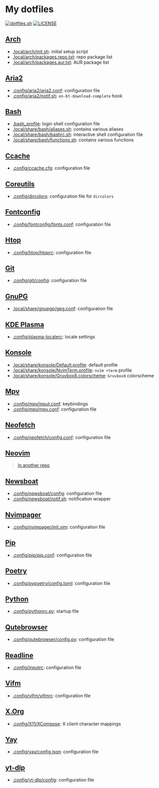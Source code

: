 # My dotfiles

[![dotfiles.sh](https://img.shields.io/badge/manager-dotfiles.sh-green.svg)](https://github.com/eli-schwartz/dotfiles.sh "Dotfiles made easy")
[![LICENSE](https://img.shields.io/badge/license-MIT--0-blue.svg)](LICENSE "MIT No Attribution")

## [Arch](https://www.archlinux.org/)

* [.local/arch/init.sh](.local/arch/init.sh): initial setup script
* [.local/arch/packages.repo.txt](.local/arch/packages.repo.txt): repo package list
* [.local/arch/packages.aur.txt](.local/arch/packages.aur.txt): AUR package list

## [Aria2](https://aria2.github.io/)

* [.config/aria2/aria2.conf](.config/aria2/aria2.conf): configuration file
* [.config/aria2/notif.sh](.config/aria2/notif.sh): `on-bt-download-complete` hook

## [Bash](https://www.gnu.org/software/bash/)

* [.bash_profile](.bash_profile): login shell configuration file
* [.local/share/bash/aliases.sh](.local/share/bash/aliases.sh): contains various aliases
* [.local/share/bash/bashrc.sh](.local/share/bash/bashrc.sh): interactive shell configuration file
* [.local/share/bash/functions.sh](.local/share/bash/functions.sh): contains various functions

## [Ccache](https://github.com/ccache/ccache)

* [.config/ccache.cfg](.config/ccache.cfg): configuration file

## [Coreutils](https://www.gnu.org/software/coreutils/)

* [.config/dircolors](.config/dircolors): configuration file for `dircolors`

## [Fontconfig](https://www.freedesktop.org/wiki/Software/fontconfig/)

* [.config/fontconfig/fonts.conf](.config/fontconfig/fonts.conf): configuration file

## [Htop](https://hisham.hm/htop/)

* [.config/htop/htoprc](.config/htop/htoprc): configuration file

## [Git](https://git-scm.com/)

* [.config/git/config](.config/git/config): configuration file

## [GnuPG](https://gnupg.org/)

* [.local/share/gnupgp/gpg.conf](.local/share/gnupg/gpg.conf): configuration file

## [KDE Plasma](https://kde.org/plasma-desktop)

* [.config/plasma-localerc](.config/plasma-localerc): locale settings

## [Konsole](https://konsole.kde.org/)

* [.local/share/konsole/Default.profile](.local/share/konsole/Default.profile): default profile
* [.local/share/konsole/NvimTerm.profile](.local/share/konsole/NvimTerm.profile): `nvim +term` profile
* [.local/share/konsole/Gruvbox8.colorscheme](.local/share/konsole/Gruvbox8.colorscheme): `Gruvbox8` colorscheme

## [Mpv](https://mpv.io/)

* [.config/mpv/input.conf](.config/mpv/input.conf): keybindings
* [.config/mpv/mpv.conf](.config/mpv/mpv.conf): configuration file

## [Neofetch](https://github.com/dylanaraps/neofetch)

* [.config/neofetch/config.conf](.config/neofetch/config.conf): configuration file

## [Neovim](https://neovim.io/)

> [In another repo](https://github.com/ObserverOfTime/dotnvim)

## [Newsboat](https://newsboat.org/)

* [.config/newsboat/config](.config/newsboat/config): configuration file
* [.config/newsboat/notif.sh](.config/newsboat/notif.sh): notification wrapper

## [Nvimpager](https://github.com/lucc/nvimpager)

* [.config/nvimpager/init.vim](.config/nvimpager/init.vim): configuration file

## [Pip](https://pip.pypa.io/en/stable/)

* [.config/pip/pip.conf](.config/pip/pip.conf): configuration file

## [Poetry](https://python-poetry.org/)

* [.config/pypoetry/config.toml](.config/pypoetry/config.toml): configuration file

## [Python](https://www.python.org/)

* [.config/pythonrc.py](.config/pythonrc.py): startup file

## [Qutebrowser](https://www.qutebrowser.org/)

* [.config/qutebrowser/config.py](.config/qutebrowser/config.py): configuration file

## [Readline](https://tiswww.case.edu/php/chet/readline/rltop.html)

* [.config/inputrc](.config/inputrc): configuration file

## [Vifm](https://vifm.info/)

* [.config/vifm/vifmrc](.config/vifm/vifmrc): configuration file

## [X.Org](https://www.x.org/wiki/)

* [.config/X11/XCompose](.config/X11/XCompose): X client character mappings

## [Yay](https://github.com/Jguer/yay)

* [.config/yay/config.json](.config/yay/config.json): configuration file

## [yt-dlp](https://github.com/yt-dlp/yt-dlp)

* [.config/yt-dlp/config](.config/yt-dlp/config): configuration file
